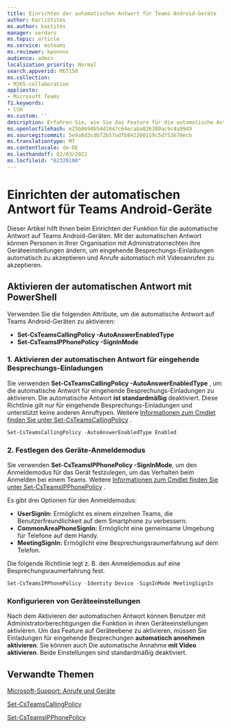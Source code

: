 ```yaml
---
title: Einrichten der automatischen Antwort für Teams Android-Geräte
author: KarliStites
ms.author: kastites
manager: serdars
ms.topic: article
ms.service: msteams
ms.reviewer: kponnus
audience: admin
localization_priority: Normal
search.appverid: MET150
ms.collection:
- M365-collaboration
appliesto:
- Microsoft Teams
f1.keywords:
- CSH
ms.custom: ''
description: Erfahren Sie, wie Sie das Feature für die automatische Antwort für Android Teams mit PowerShell einrichten.
ms.openlocfilehash: e25b0694b54d1047c64ecaba026380ac9c4a9949
ms.sourcegitcommit: 5e9a8d3cdb72b57adfb842200159c5d753b70ecb
ms.translationtype: MT
ms.contentlocale: de-DE
ms.lasthandoff: 02/03/2022
ms.locfileid: "62329100"
---
```

# <a name="set-up-auto-answer-for-teams-android-devices"></a>Einrichten der automatischen Antwort für Teams Android-Geräte

Dieser Artikel hilft Ihnen beim Einrichten der Funktion für die automatische Antwort auf Teams Android-Geräten. Mit der automatischen Antwort können Personen in Ihrer Organisation mit Administratorrechten ihre Geräteeinstellungen ändern, um eingehende Besprechungs-Einladungen automatisch zu akzeptieren und Anrufe automatisch mit Videoanrufen zu akzeptieren.

## <a name="enable-auto-answer-with-powershell"></a>Aktivieren der automatischen Antwort mit PowerShell

Verwenden Sie die folgenden Attribute, um die automatische Antwort auf Teams Android-Geräten zu aktivieren:

- **Set-CsTeamsCallingPolicy -AutoAnswerEnabledType**
- **Set-CsTeamsIPPhonePolicy -SignInMode**

### <a name="1-turn-on-auto-answer-for-incoming-meeting-invites"></a>1. Aktivieren der automatischen Antwort für eingehende Besprechungs-Einladungen

Sie verwenden **Set-CsTeamsCallingPolicy -AutoAnswerEnabledType** , um die automatische Antwort für eingehende Besprechungs-Einladungen zu aktivieren. Die automatische Antwort **ist standardmäßig** deaktiviert. Diese Richtlinie gilt nur für eingehende Besprechungs-Einladungen und unterstützt keine anderen Anruftypen. Weitere [Informationen zum Cmdlet finden Sie unter Set-CsTeamsCallingPolicy](/powershell/module/skype/set-csteamscallingpolicy) .

```powershell
Set-CsTeamsCallingPolicy -AutoAnswerEnabledType Enabled
```

### <a name="2-set-the-device-sign-in-mode"></a>2. Festlegen des Geräte-Anmeldemodus

Sie verwenden **Set-CsTeamsIPPhonePolicy -SignInMode**, um den Anmeldemodus für das Gerät festzulegen, um das Verhalten beim Anmelden bei einem Teams. Weitere [Informationen zum Cmdlet finden Sie unter Set-CsTeamsIPPhonePolicy](/powershell/module/skype/set-csteamsipphonepolicy) .

Es gibt drei Optionen für den Anmeldemodus:

- **UserSignIn:** Ermöglicht es einem einzelnen Teams, die Benutzerfreundlichkeit auf dem Smartphone zu verbessern.
- **CommonAreaPhoneSignIn:** Ermöglicht eine gemeinsame Umgebung für Telefone auf dem Handy.
- **MeetingSignIn:** Ermöglicht eine Besprechungsraumerfahrung auf dem Telefon.

Die folgende Richtlinie legt z. B. den Anmeldemodus auf eine Besprechungsraumerfahrung fest.

```powershell
Set-CsTeamsIPPhonePolicy -Identity Device -SignInMode MeetingSignIn
```

### <a name="configure-device-settings"></a>Konfigurieren von Geräteeinstellungen

Nach dem Aktivieren der automatischen Antwort können Benutzer mit Administratorberechtigungen die Funktion in ihren Geräteeinstellungen aktivieren. Um das Feature auf Geräteebene zu aktivieren, müssen Sie Einladungen für eingehende Besprechungen **automatisch annehmen aktivieren**. Sie können auch Die automatische Annahme **mit Video aktivieren**. Beide Einstellungen sind standardmäßig deaktiviert.

## <a name="related-topics"></a>Verwandte Themen

[Microsoft-Support: Anrufe und Geräte](https://support.microsoft.com/office/calls-and-devices-4d96653e-6176-4978-98ab-2c19df137e43#ID0EBBD=Devices)

[Set-CsTeamsCallingPolicy](/powershell/module/skype/set-csteamscallingpolicy)

[Set-CsTeamsIPPhonePolicy](/powershell/module/skype/set-csteamsipphonepolicy)